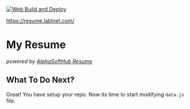  [![Web Build and Deploy](https://github.com/alphasofthub/resume/actions/workflows/build.yaml/badge.svg)](https://github.com/lablnet/resume/workflows/build.yaml)

https://resume.lablnet.com/

# My Resume
_powered by [AlphaSoftHub Resume](https://github.com/alphasofthub/resume)_

## What To Do Next?

Great!  You have setup your repo.  Now its time to start modifying `data.js` file.
